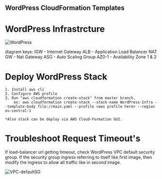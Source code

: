 ## WordPress CloudFormation Templates

# WordPress Infrastrcture

![WordPress](https://user-images.githubusercontent.com/44127516/100247762-5a589080-2f43-11eb-80a7-8e15d48851ae.jpg)

diagram keys:
  IGW - Internet Gateway
  ALB - Application Load Balancer
  NAT GW - Nat Gateway
  ASG - Auto Scaling Group
  AZ0-1 - Availability Zone 1 & 2
  

# Deploy WordPress Stack
  
    1. Install aws cli
    2. Configure AWS profile
    3. Run "aws cloudformation create-stack" from master branch.
        ex: aws cloudformation create-stack --stack-name WordPress-Infra --template-body file://main.yaml --profile <aws prefile here> --region eu-central-1
        
    *Also stack can be deploy via AWS Cloud-Formation GUI.

# Troubleshoot Request Timeout's
  
 If load-balancer url getting timeout, check WordPress VPC default security group. If the security group ingress referring to itself like first image, then modify the ingress to allow all traffic like in second image.
 
![VPC-defaultSG](https://user-images.githubusercontent.com/44127516/100249708-8b39c500-2f45-11eb-9b65-e02ed8248ecc.png)

